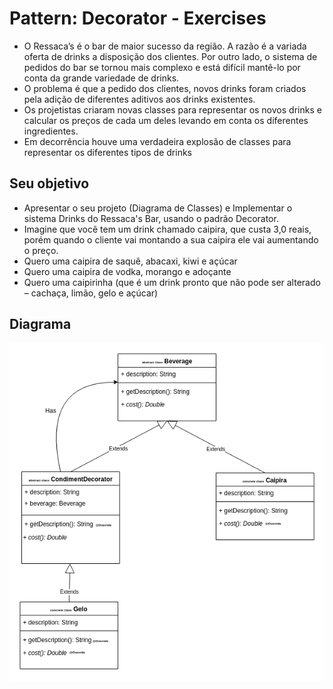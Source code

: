# Pattern: Decorator - Exercises


- O Ressaca’s é o bar de maior sucesso da região. A razão é a variada oferta de drinks a disposição dos clientes. Por outro lado, o sistema de pedidos do bar se tornou mais complexo e está difícil mantê-lo por conta da grande variedade de drinks.
- O problema é que a pedido dos clientes, novos drinks foram criados pela adição de diferentes aditivos aos drinks existentes.
- Os projetistas criaram novas classes para representar os novos drinks e calcular os preços de cada um deles levando em conta os diferentes ingredientes.
- Em decorrência houve uma verdadeira explosão de classes para representar os diferentes tipos de drinks

## Seu objetivo
- Apresentar o seu projeto (Diagrama de Classes) e Implementar o sistema Drinks do Ressaca's Bar, usando o padrão Decorator.
- Imagine que você tem um drink chamado caipira, que custa 3,0 reais, porém quando o cliente vai montando a sua caipira ele vai aumentando o preço.
- Quero uma caipira de saquê, abacaxi, kiwi e açúcar
- Quero uma caipira de vodka, morango e adoçante
- Quero uma caipirinha (que é um drink pronto que não pode ser
alterado – cachaça, limão, gelo e açúcar)

## Diagrama

![Decorator](imgs/decorator.png)
